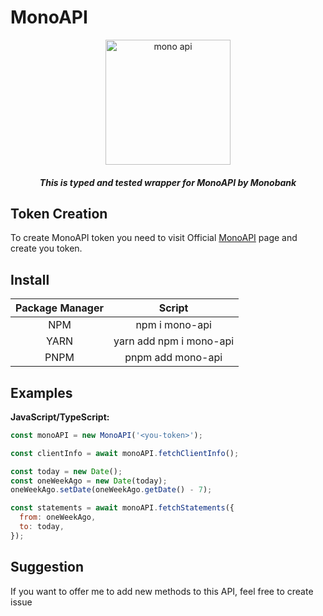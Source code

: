 # MonoAPI

<p align="center">
<img alt="mono api" src="https://api.monobank.ua/docs/logo.png" width="200px">
</p>

<h5 align="center">This is typed and tested wrapper for MonoAPI by Monobank</h5>

## Token Creation

To create MonoAPI token you need to visit Official [MonoAPI](https://api.monobank.ua/index.html 'MonoAPI') page and create you token.

## Install

| Package Manager |         Script          |
| :-------------: | :---------------------: |
|       NPM       |     npm i mono-api      |
|      YARN       | yarn add npm i mono-api |
|      PNPM       |    pnpm add mono-api    |

## Examples

**JavaScript/TypeScript:**

```javascript
const monoAPI = new MonoAPI('<you-token>');

const clientInfo = await monoAPI.fetchClientInfo();

const today = new Date();
const oneWeekAgo = new Date(today);
oneWeekAgo.setDate(oneWeekAgo.getDate() - 7);

const statements = await monoAPI.fetchStatements({
  from: oneWeekAgo,
  to: today,
});
```

## Suggestion

If you want to offer me to add new methods to this API, feel free to create issue
